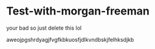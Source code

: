 # Test-with-morgan-freeman


your bad so just delete this lol

aweojpgshrdyagjfvgfkbkuosfjdlkvndbskjfelhksdjkb
